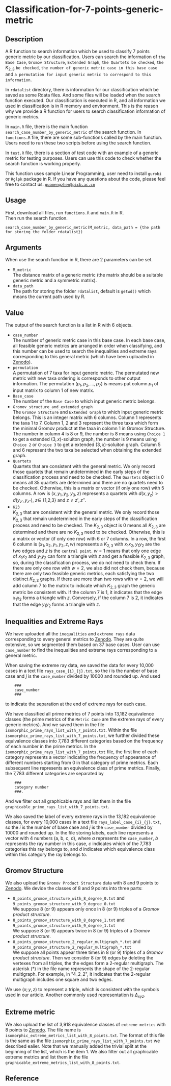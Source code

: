 # Classification-for-7-points-generic-metric

## Description

A R function to search information which be used to classify 7 points generic metric by our classification. Users can search the information of `the Base Case`, `Gromov Structure`, `Extended Graph`, `the Quartets be checked`, `the` $K_{2,3}$ `be checked`, `the number of generic metric case in this base case` and `a permutation for input generic metric to correspond to this information`.

In `rdatalist` directory, there is information for our classification which be saved as some Rdata files. And some files will be loaded when the search function executed. Our classification is executed in R, and all information we used in classification is in R memory and environment. This is the reason why we provide a R function for users to search classification information of generic metrics.

In `main.R` file, there is the main function `search_case_number_by_generic_metric` of the search function. In `functions.R` file, there are some sub-functions called by the main function. Users need to run these two scripts before using the search function.

In `test.R` file, there is a section of test code with an example of a generic metric for testing purposes. Users can use this code to check whether the search function is working properly.

This function uses sample Linear Programming, user need to install `gurobi` or `Rglpk` package in R. If you have any questions about the code, please feel free to contact us. [`guomengzhen@picb.ac.cn`](guomengzhen@picb.ac.cn)

## Usage

First, download all files, run `functions.R` and `main.R` in R.<br>
Then run the search function.<br>

    search_case_number_by_generic_metric(M_metric, data_path = {the path for storing the folder rdatalist})

## Arguments

When use the search function in R, there are 2 parameters can be set.<br>
* `M_metric`<br>
The distance matrix of a generic metric (the matrix should be a suitable generic metric and a symmetric matrix).<br>
* `data_path`<br>
The path for storing the folder `rdatalist`, default is `getwd()` which means the current path used by R.

## Value

The output of the search function is a list in R with 6 objects.<br>
* `case_number`<br>
The number of generic metric case in this base case. In each base case, all feasible generic metrics are arranged in order when classifying, and this number can be used to search the inequalities and extreme rays corresponding to this general metric (which have been uploaded in [Zenodo](https://doi.org/10.5281/zenodo.10551370)).<br>
* `permutation`<br>
A permutation of 7 taxa for input generic metric. The permutated new metric with new taxa ordering is corresponds to other output information. The permutation $(p_1, p_2, ..., p_7)$ is means put column $p_1$ of input matrix to column 1 of new matrix.<br>
* `Base_case`<br>
The number of the `Base Case` to which input generic metric belongs.<br>
* `Gromov_structure_and_extended_graph`<br>
The `Gromov Structure` and `Extended Graph` to which input generic metric belongs. This is an integer matrix with 6 columns. Column 1 represents the taxa 1 to 7. Column 1, 2 and 3 represent the three taxa which form the minimal Gromov product at the taxa in colomn 1 in Gromov Structure. The number in column 4 is 8 or 9, the number is 8 means using `Choice 1` to get a extended $(3,x)$-soluiton graph, the number is 9 means using `Choice 2` or `Choice 3` to get a extended $(3,x)$-soluiton graph. Column 5 and 6 represent the two taxa be selected when obtaining the extended graph.<br>
* `Quartets`<br>
Quartets that are consistent with the general metric. We only record those quartets that remain undetermined in the early steps of the classification process and need to be checked. The `Quartets` object is 0 means all 35 quartets are determined and there are no quartets need to be checked. Otherwise, this is a matrix or vector (if only one row) with 5 columns. A row is $(x, y_1, y_2, y_3, z)$ represents a quartets with $d(x,y_{z}) > d(y_{z'}, y_{z''})$, $z \in$ {1,2,3} and $z \neq z', z''$.<br>
* `K23`<br>
$K_{2,3}$ that are consistent with the general metric. We only record those $K_{2,3}$ that remain undetermined in the early steps of the classification process and need to be checked. The $K_{2,3}$ object is 0 means all $K_{2,3}$ are determined and there are no $K_{2,3}$ need to be checked. Otherwise, this is a matrix or vector (if only one row) with 6 or 7 columns. In a row, the first 6 column is $(x_1, x_2, y_1, y_2, z, w)$ represents a $K_{2,3}$ with $x_{1}x_{2}, y_{1}y_{2}$ are the two edges and $z$ is the `central point`. $w = 1$ means that only one edge of $x_{1}x_{2}$ and $y_{1}y_{2}$ can form a triangle with $z$ and get a feasible $K_{2,3}$ graph, so, during the classification process, we do not need to check them. If there are only one row with $w = 2$, we also did not check them, because there are only two feasible generic metrics, each satisfying the two distinct $K_{2,3}$ graphs. If there are more than two rows with $w=2$, we will add column 7 to the matrix to indicate which $K_{2,3}$ graph the generic metric be consistent with. If the column 7 is 1, it indicates that the edge $x_{1}x_{2}$ forms a triangle with $z$. Conversely, if the column 7 is 2, it indicates that the edge $y_{1}y_{2}$ forms a triangle with $z$.

## Inequalities and Extreme Rays

We have uploaded all the `inequalities` and `extreme rays` data corresponding to every general metrics to [Zenodo](https://doi.org/10.5281/zenodo.10551370). They are quite extensive, so we segmented them based on 37 base cases. User can use `case_number` to find the inequalities and extreme rays corresponding to a general metric.

When saving the extreme ray data, we saved the data for every 10,000 cases in a text file `rays_case_{i}_{j}.txt`, so the $i$ is the number of base case and $j$ is the `case_number` divided by 10000 and rounded up. And used

        ###
        case_number
        ###
        
to indicate the separation at the end of extreme rays for each case.

We have classified all prime metrics of 7 points into 13,182 equivalence classes (the prime metrics of the `Metric Cone` are the extreme rays of every generic metrics). And we saved them in the file `isomorphic_prime_rays_list_with_7_points.txt`. Within the file `isomorphic_prime_rays_list_with_7_points.txt`, we further divided these equivalence classes into 7,783 different categories based on the frequency of each number in the prime metrics. In the `isomorphic_prime_rays_list_with_7_points.txt` file, the first line of each category represents a vector indicating the frequency of appearance of different numbers starting from 0 in that category of prime metrics. Each subsequent line represents an equivalence class of prime metrics. Finally, the 7,783 different categories are separated by

        ###
        category number
        ###.

And we filter out all graphicable rays and list them in the file `graphicable_prime_rays_list_with_7_points.txt`.

We also saved the label of every extreme rays in the 13,182 equivalence classes, for every 10,000 cases in a text file `rays_label_case_{i}_{j}.txt`, so the $i$ is the number of base case and $j$ is the `case_number` divided by 10000 and rounded up. In the file storing labels, each line represents a vector with 4 numbers (a, b, c, d), where $a$ represents the `case_number`, $b$ represents the ray number in this case, $c$ indicates which of the 7,783 categories this ray belongs to, and $d$ indicates which equivalence class within this category the ray belongs to.

## Gromov Structure

We also upload the `Gromov Product Structure` data with 8 and 9 points to [Zenodo](https://doi.org/10.5281/zenodo.10551370). We devide the classes of 8 and 9 points into three parts: <br>
* `8_points_gromov_structure_with_8_degree_0.txt` and `9_points_gromov_structure_with_9_degree_0.txt`<br>
We suppose 8 (or 9) appears only once in 8 (or 9) triples of a *Gromov product structure*.<br>
* `8_points_gromov_structure_with_8_degree_1.txt` and `9_points_gromov_structure_with_9_degree_1.txt`<br>
We suppose 8 (or 9) appears twice in 8 (or 9) triples of a *Gromov product structure*.<br>
* `8_points_gromov_structure_2_regular_multigraph_*.txt` and `9_points_gromov_structure_2_regular_multigraph_*.txt`<br>
We suppose all points appear three times in 8 (or 9) triples of a *Gromov product structure*. Then we consider 8 (or 9) edges by deleting the vertexes from all triples, the the edges form a 2-regular multigraph. The asterisk (*) in the file name represents the shape of the 2-regular multigraph. For example, in "4_2_2", it indicates that the 2-regular multigraph includes one square and two edges.<br>

We use $(x;y,z)$ to represent a triple, which is consistent with the symbols used in our article. Another commonly used representation is $\Delta_{xyz}$.

## Extreme metric

We also upload the list of 3,918 equivalence classes of `extreme metrics` with 8 points to [Zenodo](https://doi.org/10.5281/zenodo.10551370). The file name is `isomorphic_extreme_metrics_list_with_8_points.txt`. The format of this file is the same as the file `isomorphic_prime_rays_list_with_7_points.txt` we described ealier. Note that we manually added the trivial split at the beginning of the list, which is the item 1. We also filter out all graphicable extreme metrics and list them in the file `graphicable_extreme_metrics_list_with_8_points.txt`.

## Reference
